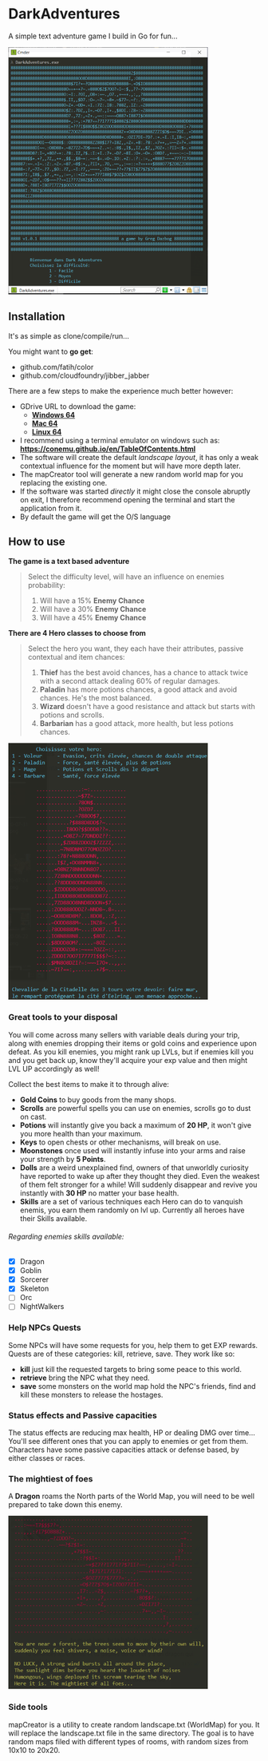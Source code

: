 # DarkAdventures
A simple text adventure game I build in Go for fun...

![A simple text adventure game I build in Go for fun...](https://github.com/ajkula/DarkAdventures/blob/master/scr/title.png)

## Installation
It's as simple as clone/compile/run...

You might want to **go get**:
 - github.com/fatih/color
 - github.com/cloudfoundry/jibber_jabber

There are a few steps to make the experience much better however:
 - GDrive URL to download the game:
    * [**Windows 64**](https://tinyurl.com/y4y4avp5)
    * [**Mac 64**](https://tinyurl.com/y57ktnbh)
    * [**Linux 64**](https://tinyurl.com/y3odpymo)
 - I recommend using a terminal emulator on windows such as: 
 **https://conemu.github.io/en/TableOfContents.html**
 - The software will create the default *landscape layout*, it has only a weak contextual influence for the moment but will have more depth later.
 - The mapCreator tool will generate a new random world map for you replacing the existing one.
 - If the software was started *directly* it might close the console abruptly on exit, I therefore recommend opening the terminal and start the application from it.
 - By default the game will get the O/S language

## How to use

**The game is a text based adventure**

> Select the difficulty level, will have an influence on enemies probability:
>  1. Will have a 15% **Enemy Chance**
>  2. Will have a 30% **Enemy Chance**
>  3. Will have a 45% **Enemy Chance**

**There are 4 Hero classes to choose from**

> Select the hero you want, they each have their attributes, passive contextual and item chances:
>  1. **Thief** has the best avoid chances, has a chance to attack twice with a second attack dealing 60% of regular damages.
>  2. **Paladin** has more potions chances, a good attack and avoid chances. He's the most balanced.
>  3. **Wizard** doesn't have a good resistance and attack but starts with potions and scrolls.
>   4. **Barbarian** has a good attack, more health, but less potions chances.

![The Thief](https://github.com/ajkula/DarkAdventures/blob/master/scr/character.png)

### Great tools to your disposal

You will come across many sellers with variable deals during your trip, along with enemies dropping their items or gold coins and experience upon defeat.
As you kill enemies, you might rank up LVLs, but if enemies kill you and you get back up, know they'll acquire your exp value and then might LVL UP accordingly as well!

Collect the best items to make it to through alive:

- **Gold Coins** to buy goods from the many shops.
- **Scrolls** are powerful spells you can use on enemies, scrolls go to dust on cast.
- **Potions** will instantly give you back a maximum of **20 HP**, it won't give you more health than your maximum.
- **Keys** to open chests or other mechanisms, will break on use.
- **Moonstones** once used will instantly infuse into your arms and raise your strength by **5 Points**.
- **Dolls** are a weird unexplained find, owners of that unworldly curiosity have reported to wake up after they thought they died. Even the weakest of them felt stronger for a while! Will suddenly disappear and revive you instantly with **30 HP** no matter your base health.
- **Skills** are a set of various techniques each Hero can do to vanquish enemis, you earn them randomly on lvl up. Currently all heroes have their Skills available.
 
###### Regarding enemies skills available:
 - [x] Dragon
 - [x] Goblin
 - [x] Sorcerer
 - [x] Skeleton
 - [ ] Orc
 - [ ] NightWalkers

### Help NPCs Quests

Some NPCs will have some requests for you, help them to get EXP rewards.
Quests are of these categories: kill, retrieve, save.
They work like so:
- **kill** just kill the requested targets to bring some peace to this world.
- **retrieve** bring the NPC what they need.
- **save** some monsters on the world map hold the NPC's friends, find and kill these monsters to release the hostages.

### Status effects and Passive capacities

The status effects are reducing max health, HP or dealing DMG over time...
You'll see different ones that you can apply to enemies or get from them.
Characters have some passive capacities attack or defense based, by either classes or races.

### The mightiest of foes

A **Dragon** roams the North parts of the World Map, you will need to be well prepared to take down this enemy.

![The Dragon](https://github.com/ajkula/DarkAdventures/blob/master/scr/dragon.png)

### Side tools

mapCreator is a utility to create random landscape.txt (WorldMap) for you.
It will replace the landscape.txt file in the same directory.
The goal is to have random maps filed with different types of rooms, with random sizes from 10x10 to 20x20.